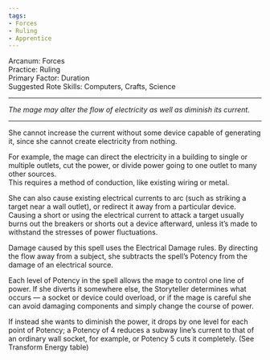 ```yaml
---
tags:
- Forces
- Ruling
- Apprentice
---
```


Arcanum: Forces\
Practice: Ruling\
Primary Factor: Duration\
Suggested Rote Skills: Computers, Crafts, Science

---

_The mage may alter the flow of electricity as well as diminish its current._

---

She cannot increase the current without some device capable of generating it, since she cannot create electricity from nothing.

For example, the mage can direct the electricity in a building to single or multiple outlets, cut the power, or divide power going to one outlet to many other sources.\
This requires a method of conduction, like existing wiring or metal.

She can also cause existing electrical currents to arc (such as striking a target near a wall outlet), or redirect it away from a particular device.\
Causing a short or using the electrical current to attack a target usually burns out the breakers or shorts out a device afterward, unless it’s made to withstand the stresses of power fluctuations.

Damage caused by this spell uses the Electrical Damage rules. By directing the flow away from a subject, she subtracts the spell’s Potency from the damage of an electrical source.

Each level of Potency in the spell allows the mage to control one line of power. If she diverts it somewhere else, the Storyteller determines what occurs — a socket or device could overload, or if the mage is careful she can avoid damaging components and simply change the course of power.

If instead she wants to diminish the power, it drops by one level for each point of Potency; a Potency of 4 reduces a subway line’s current to that of an ordinary wall socket, for example, or Potency 5 cuts it completely. (See Transform Energy table)